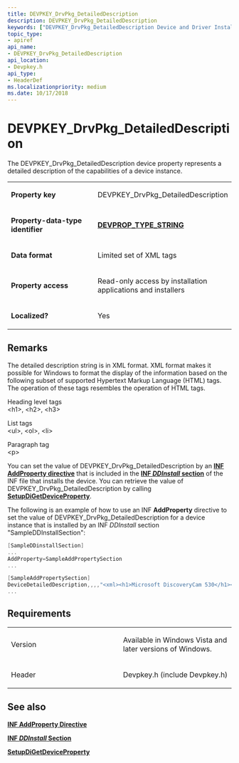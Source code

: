 ```yaml
---
title: DEVPKEY_DrvPkg_DetailedDescription
description: DEVPKEY_DrvPkg_DetailedDescription
keywords: ["DEVPKEY_DrvPkg_DetailedDescription Device and Driver Installation"]
topic_type:
- apiref
api_name:
- DEVPKEY_DrvPkg_DetailedDescription
api_location:
- Devpkey.h
api_type:
- HeaderDef
ms.localizationpriority: medium
ms.date: 10/17/2018
---
```


# DEVPKEY_DrvPkg_DetailedDescription


The DEVPKEY_DrvPkg_DetailedDescription device property represents a detailed description of the capabilities of a device instance.

<table>
<colgroup>
<col width="50%" />
<col width="50%" />
</colgroup>
<tbody>
<tr class="odd">
<td align="left"><p><strong>Property key</strong></p></td>
<td align="left"><p>DEVPKEY_DrvPkg_DetailedDescription</p></td>
</tr>
<tr class="even">
<td align="left"><p><strong>Property-data-type identifier</strong></p></td>
<td align="left"><p><a href="devprop-type-string.md" data-raw-source="[&lt;strong&gt;DEVPROP_TYPE_STRING&lt;/strong&gt;](devprop-type-string.md)"><strong>DEVPROP_TYPE_STRING</strong></a></p></td>
</tr>
<tr class="odd">
<td align="left"><p><strong>Data format</strong></p></td>
<td align="left"><p>Limited set of XML tags</p></td>
</tr>
<tr class="even">
<td align="left"><p><strong>Property access</strong></p></td>
<td align="left"><p>Read-only access by installation applications and installers</p></td>
</tr>
<tr class="odd">
<td align="left"><p><strong>Localized?</strong></p></td>
<td align="left"><p>Yes</p></td>
</tr>
</tbody>
</table>

 

## Remarks

The detailed description string is in XML format. XML format makes it possible for Windows to format the display of the information based on the following subset of supported Hypertext Markup Language (HTML) tags. The operation of these tags resembles the operation of HTML tags.

<a href="" id="heading-level-tags"></a>Heading level tags  
&lt;h1&gt;, &lt;h2&gt;, &lt;h3&gt;

<a href="" id="list-tags"></a>List tags  
&lt;ul&gt;, &lt;ol&gt;, &lt;li&gt;

<a href="" id="paragraph-tag"></a>Paragraph tag  
&lt;p&gt;

You can set the value of DEVPKEY_DrvPkg_DetailedDescription by an [**INF AddProperty directive**](./inf-addproperty-directive.md) that is included in the [**INF *DDInstall* section**](./inf-ddinstall-section.md) of the INF file that installs the device. You can retrieve the value of DEVPKEY_DrvPkg_DetailedDescription by calling [**SetupDiGetDeviceProperty**](/windows/win32/api/setupapi/nf-setupapi-setupdigetdevicepropertyw).

The following is an example of how to use an INF **AddProperty** directive to set the value of DEVPKEY_DrvPkg_DetailedDescription for a device instance that is installed by an INF *DDInstall* section "SampleDDInstallSection":

```cpp
[SampleDDinstallSection]
...
AddProperty=SampleAddPropertySection
...

[SampleAddPropertySection] 
DeviceDetailedDescription,,,,"<xml><h1>Microsoft DiscoveryCam 530</h1><h2>Overview<h2>The Microsoft DiscoveryCam is great.<p>Really.<p><h2>Features</h2>The Microsoft DiscoveryCam has three features.<ol><li>Feature 1</li><li>Feature 2</li><li>Feature 3</li></ol></xml>"
...
```

## Requirements

<table>
<colgroup>
<col width="50%" />
<col width="50%" />
</colgroup>
<tbody>
<tr class="odd">
<td align="left"><p>Version</p></td>
<td align="left"><p>Available in Windows Vista and later versions of Windows.</p></td>
</tr>
<tr class="even">
<td align="left"><p>Header</p></td>
<td align="left">Devpkey.h (include Devpkey.h)</td>
</tr>
</tbody>
</table>

## See also


[**INF AddProperty Directive**](./inf-addproperty-directive.md)

[**INF *DDInstall* Section**](./inf-ddinstall-section.md)

[**SetupDiGetDeviceProperty**](/windows/win32/api/setupapi/nf-setupapi-setupdigetdevicepropertyw)

 

